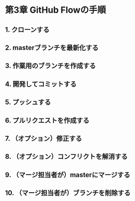 # 第3章 GitHub Flowの手順

## 1. クローンする

## 2. masterブランチを最新化する

## 3. 作業用のブランチを作成する

## 4. 開発してコミットする

## 5. プッシュする

## 6. プルリクエストを作成する

## 7. （オプション）修正する

## 8. （オプション）コンフリクトを解消する

## 9. （マージ担当者が）masterにマージする

## 10. （マージ担当者が）ブランチを削除する

